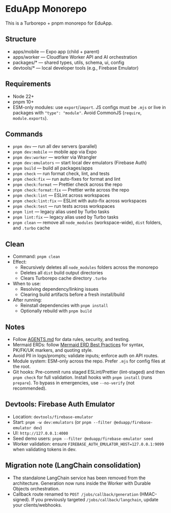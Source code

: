 # EduApp Monorepo

This is a Turborepo + pnpm monorepo for EduApp.

## Structure

- apps/mobile — Expo app (child + parent)
- apps/worker — Cloudflare Worker API and AI orchestration
- packages/\* — shared types, utils, schema, ui, config
- devtools/\* — local developer tools (e.g., Firebase Emulator)

## Requirements

- Node 22+
- pnpm 10+
- ESM-only modules: use `export`/`import`. JS configs must be `.mjs` or live in packages with `"type": "module"`. Avoid CommonJS (`require`, `module.exports`).

## Commands

- `pnpm dev` — run all dev servers (parallel)
- `pnpm dev:mobile` — mobile app via Expo
- `pnpm dev:worker` — worker via Wrangler
- `pnpm dev:emulators` — start local dev emulators (Firebase Auth)
- `pnpm build` — build all packages/apps
- `pnpm check` — run format check, lint, and tests
- `pnpm check:fix` — run auto-fixes for format and lint
- `pnpm check:format` — Prettier check across the repo
- `pnpm check:format:fix` — Prettier write across the repo
- `pnpm check:lint` — ESLint across workspaces
- `pnpm check:lint:fix` — ESLint with auto-fix across workspaces
- `pnpm check:test` — run tests across workspaces
- `pnpm lint` — legacy alias used by Turbo tasks
- `pnpm lint:fix` — legacy alias used by Turbo tasks
- `pnpm clean` — remove all `node_modules` (workspace-wide), `dist` folders, and `.turbo` cache

## Clean

- Command: `pnpm clean`
- Effect:
  - Recursively deletes all `node_modules` folders across the monorepo
  - Deletes all `dist` build output directories
  - Clears Turborepo cache directory `.turbo`
- When to use:
  - Resolving dependency/linking issues
  - Clearing build artifacts before a fresh install/build
- After running:
  - Reinstall dependencies with `pnpm install`
  - Optionally rebuild with `pnpm build`

## Notes

- Follow [AGENTS.md](AGENTS.md) for data rules, security, and testing.
- Mermaid ERDs: follow [Mermaid ERD Best Practices](docs/best-practice/mermaid-erd-guidelines.md) for syntax, PK/FK/UK markers, and quoting style.
- Avoid PII in logs/prompts; validate inputs; enforce auth on API routes.
- Module system: ESM-only across the repo. Prefer `.mjs` for config files at the root.
- Git hooks: Pre-commit runs staged ESLint/Prettier (lint-staged) and then `pnpm check` for full validation. Install hooks with `pnpm install` (runs `prepare`). To bypass in emergencies, use `--no-verify` (not recommended).

## Devtools: Firebase Auth Emulator

- Location: `devtools/firebase-emulator`
- Start: `pnpm -w dev:emulators` (or `pnpm --filter @eduapp/firebase-emulator dev`)
- UI: `http://127.0.0.1:4000`
- Seed demo users: `pnpm --filter @eduapp/firebase-emulator seed`
- Worker validation: ensure `FIREBASE_AUTH_EMULATOR_HOST=127.0.0.1:9099` when validating tokens in dev.

## Migration note (LangChain consolidation)

- The standalone LangChain service has been removed from the architecture. Generation now runs inside the Worker with Durable Objects orchestration.
- Callback route renamed to `POST /jobs/callback/generation` (HMAC-signed). If you previously targeted `/jobs/callback/langchain`, update your clients/webhooks.
